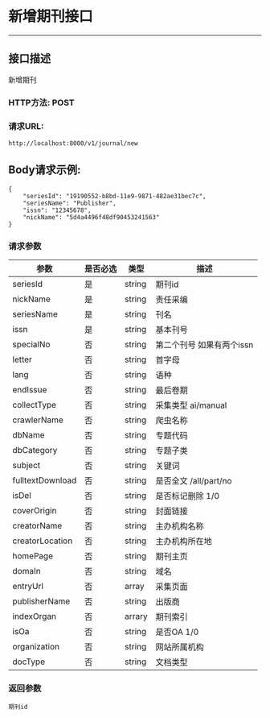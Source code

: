 # 新增期刊接口

------

## 接口描述
新增期刊


### HTTP方法: POST

### 请求URL: 
    http://localhost:8000/v1/journal/new

## Body请求示例:

    {
    	"seriesId": "19190552-b8bd-11e9-9871-482ae31bec7c",
    	"seriesName": "Publisher",
    	"issn": "12345678",
    	"nickName": "5d4a4496f48df90453241563"
    }
### 请求参数

|参数|是否必选|类型|描述
|-|-|-|-
|seriesId|是	|string	|期刊id
|nickName|是	|string	|责任采编
|seriesName|是|string|刊名
|issn|是	|string	|基本刊号
specialNo|否|string|第二个刊号 如果有两个issn
|letter|否|string|首字母
|lang|否|string|语种
|endIssue|否|string|最后卷期
|collectType|否|string|采集类型  ai/manual
|crawlerName|否|string|爬虫名称
|dbName|否|string|专题代码
|dbCategory|否|string|专题子类 
|subject|否|string|关键词
|fulltextDownload|否|string|是否全文 /all/part/no
|isDel|否|string|是否标记删除  1/0
|coverOrigin|否|string|封面链接
|creatorName|否|string|主办机构名称
|creatorLocation|否|string|主办机构所在地 
|homePage|否|string|期刊主页
|domaIn|否|string|域名
|entryUrl|否|array|采集页面
|publisherName|否|string|出版商
|indexOrgan|否|arrary|期刊索引
|isOa|否|string|是否OA  1/0
|organization|否|string|网站所属机构
|docType|否|string|文档类型

    
### 返回参数
    期刊id






